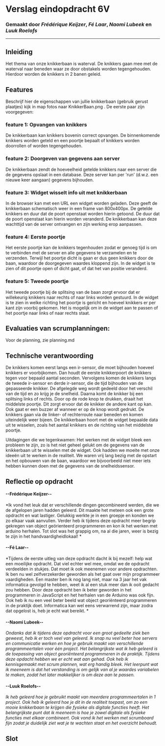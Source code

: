 # Verslag eindopdracht 6V
### Gemaakt door *Frédérique Keijzer*, *Fé Laar*, *Naomi Lubeek* en *Luuk Roelofs*

---

## Inleiding
Het thema van onze knikkerbaan is waterval. De knikkers gaan mee met de waterval naar beneden waar ze door obstakels worden tegengehouden. Hierdoor worden de knikkers in 2 banen geleid. 


## Features
Beschrijf hier de eigenschappen van jullie knikkerbaan (gebruik gerust plaatjes) kijk in map fotos naar KnikkerBaan.png . De eerste paar zijn voorgegeven:

### feature 1: Opvangen van knikkers
De knikkerbaan kan knikkers bovenin correct opvangen. De binnenkomende knikkers worden geteld en een poortje bepaalt of knikkers worden doorrollen of worden tegengehouden.

### feature 2: Doorgeven van gegevens aan server
De knikkerbaan zendt de hoeveelheid getelde knikkers naar een server die de gegevens opslaat in een database. Deze server kan per 'run' (d.w.z. een nieuwe keer aangaan) gegevens bijhouden.

### feature 3: Widget wisselt info uit met knikkerbaan
In de browser kan met een URL een widget worden geladen. Deze geeft de knikkerbaan schematisch weer in een frame van 800x400px. De getelde knikkers en duur dat de poort openstaat worden hierin getoond. De duur dat de poort openstaat kan hierin worden veranderd. De knikkerbaan kan deze wachttijd van de server ontvangen en zijn werking erop aanpassen.

### feature 4: Eerste poortje
Het eerste poortje kan de knikkers tegenhouden zodat er genoeg tijd is om te verbinden met de server en alle gegevens te verzamelen en te verzenden. Terwijl het poortje dicht is gaan er dus geen knikkers door de baan, waardoor de doorgegeven waardes kloppend zijn. In de widget is te zien of dit poortje open of dicht gaat, of dat het van positie veranderd.

### feature 5: Tweede poortje
Het tweede poortje bij de splitsing van de baan zorgt ervoor dat er willekeurig knikkers naar rechts of naar links worden gestuurd. In de widget is te zien in welke richting het poortje is gericht en hoeveel knikkers er per kant zijn voorbij gekomen. Het is mogelijk om in de widget aan te passen of het poortje naar links of naar rechts staat. 

## Evaluaties van scrumplanningen:
Voor de planning, zie planning.md



## Technische verantwoording

De knikkers komen eerst langs een ir-sensor, die moet bijhouden hoeveel knikkers er voorbijkomen. Dan houdt de eerste knikkerpoort de knikkers tegen voor bepaald aantal seconden. Vervolgens komen de knikkers langs de tweede ir-sensor en derde ir-sensor, die de tijd bijhouden van de gepasseerde knikker. De afgelegde weg wordt gedeeld door het verschil van de tijd en zo krijg je de snelheid. Daarna komt de knikker bij een splitsing links of rechts. Door op de rode knop te drukken, draait het middelste poortje. Dit zorgt ervoor dat de knikker de andere kant op kan. Ook gaat er een buzzer af wanneer er op de knop wordt gedrukt. De knikkers gaan via de linker- of rechterroute naar beneden en komen uiteindelijk weer bijeen. De knikkerbaan hoort met de widget bepaalde data uit te wisselen, zoals het aantal knikkers en de richting van het middelste poortje.

Uitdagingen die we tegenkwamen: Het werken met de widget bleek een probleem te zijn, zo is het niet geheel gelukt om de gegevens van de knikkerbaan uit te wisselen met de widget. Ook hadden we moeite met onze ideeën uit te werken in de realiteit. We waren vrij lang bezig met de opstart en het opbouwen van de baan, waardoor we bijvoorbeeld niet meer iets hebben kunnen doen met de gegevens van de snelheidssensor. 


## Reflectie op opdracht
#### --Frédérique Keijzer--
*Ik vond het leuk dat er verschillende dingen gecombineerd werden, die we de afgelopen jaren hadden geleerd. Dit maakte het meteen ook een grote opdracht en wat lastiger. Gelukkig werkte je in een groepje en konden we zo elkaar vaak aanvullen. Verder heb ik tijdens deze opdracht meer begrip gekregen van object geörienteerd programmeren en kon ik het werken met arduino herhalen. Tot slot was het grappig om, na al die jaren, weer is bezig te zijn in het handvaardigheidlokaal! *

#### --Fé Laar--
*Tijdens de eerste uitleg van deze opdracht dacht ik bij mezelf: help wat een moeilijke opdracht. Dat viel echter wel mee, omdat we de opdracht verdeelden in stukjes. Dat moet ik ook meenemen voor andere opdrachten. Ik ben nu wel zelfverzekerder geworden als het gaat over mijn programmeer vaardigheden. Een master ben ik nog lang niet, maar na 3 jaar het vak informatica gevolgd te hebben, weet ik al een stuk meer dan ik ooit gedacht zou hebben. Door deze opdracht ben ik beter geworden in het programmeren in JavaScript en het herhalen van de Arduino was ook fijn. Ook heb ik nu een veel beter beeld wat object georiënteerd programmeren in de praktijk doet. Informatica kan wel eens verwarrend zijn, maar zodra dat opgelost is, heb je echt wat bereikt. *

#### --Naomi Lubeek--
*Ondanks dat ik tijdens deze opdracht voor een groot gedeelte ziek ben geweest, heb ik er toch veel van geleerd. Ik snap nu veel beter hoe servers en communicatie werken en hoe je gebruik maakt van verschillende programmeertalen voor één project. Het belangrijkste wat ik heb geleerd is de toepassing van object georiënteerd programmeren in de praktijk. Tijdens deze opdacht hebben we er echt wat aan gehad. Ook heb ik kennisgemaakt met scrum plannen, wat erg handig bleek. Het leerpunt wat ik meeneem is dat het verstanding is om gelijk van al je waardes variabelen te maken, zodat het later makkelijker is om deze aan te passen.*

#### --Luuk Roelofs--
*Ik heb geleerd hoe je gebruikt maakt van meerdere programmeertalen in 1 project. Ook heb ik geleerd hoe je dit in de realiteit toepast, om zo een mooie knikkerbaan te krijgen die fysieke als digitale functies heeft. Het belangrijkste punt dat ik meeneem is hoe je zowel digitale als fysieke functies met elkaar combineert. Ook vond ik het werken met scrumboard fijn zodat je duidelijk ziet wat je te wachten staat en het overzicht behoudt.*

## Slot
